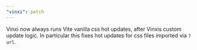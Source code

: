 ```yaml
---
"vinxi": patch
---
```


Vinxi now always runs Vite vanilla css hot updates, after Vinxis custom update logic. In particular this fixes hot updates for css files imported via `?url`.
